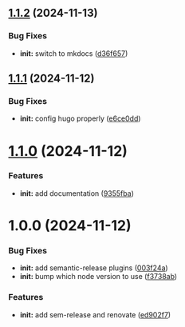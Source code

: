 ## [1.1.2](https://github.com/4T-24/fantastic-octo-adventure/compare/v1.1.1...v1.1.2) (2024-11-13)


### Bug Fixes

* **init:** switch to mkdocs ([d36f657](https://github.com/4T-24/fantastic-octo-adventure/commit/d36f657a3906f9e0b06cdd579e44fc487074bf2e))

## [1.1.1](https://github.com/4T-24/fantastic-octo-adventure/compare/v1.1.0...v1.1.1) (2024-11-12)


### Bug Fixes

* **init:** config hugo properly ([e6ce0dd](https://github.com/4T-24/fantastic-octo-adventure/commit/e6ce0dd1c2a4729fd7bf022e1b744cc46a7874ea))

# [1.1.0](https://github.com/4T-24/fantastic-octo-adventure/compare/v1.0.0...v1.1.0) (2024-11-12)


### Features

* **init:** add documentation ([9355fba](https://github.com/4T-24/fantastic-octo-adventure/commit/9355fba0c049102a57999cda32a50be40e1b755d))

# 1.0.0 (2024-11-12)


### Bug Fixes

* **init:** add semantic-release plugins ([003f24a](https://github.com/4T-24/fantastic-octo-adventure/commit/003f24a0faf4cdcaf076d8d5e88e8f85d9546120))
* **init:** bump which node version to use ([f3738ab](https://github.com/4T-24/fantastic-octo-adventure/commit/f3738ab6c1f845c73724c43c0fb1172a4be5cc3f))


### Features

* **init:** add sem-release and renovate ([ed902f7](https://github.com/4T-24/fantastic-octo-adventure/commit/ed902f73216f4ba031ef35f2a30b958787392bdb))
